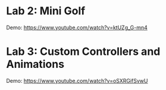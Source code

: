 # Lab 2: Mini Golf

Demo: https://www.youtube.com/watch?v=ktUZg_G-mn4

# Lab 3: Custom Controllers and Animations

Demo: https://www.youtube.com/watch?v=oSXRGifSvwU